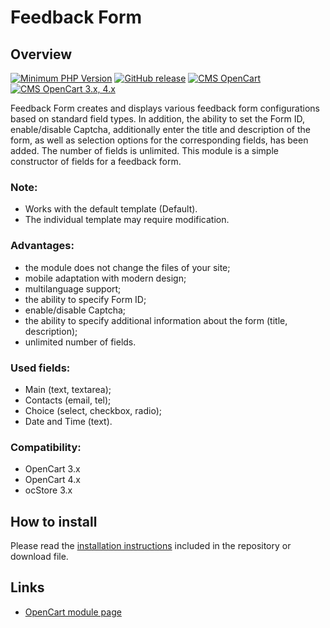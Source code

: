 <!DOCTYPE html>
<html lang="en">
<head></head>
<body>
    <h1>Feedback Form</h1>
    <h2>Overview</h2>
    <p>
        <a href="https://php.net/" rel="nofollow"><img src="https://img.shields.io/badge/php->=7.3-8892bf?style=flat-square" alt="Minimum PHP Version"></a>
        <a href="https://php.net/" rel="nofollow"><img src="https://img.shields.io/badge/release-v1.0.0-0d7fc0" alt="GitHub release"></a>
        <a href="https://php.net/" rel="nofollow"><img src="https://img.shields.io/badge/cms-opencart-2bbdec" alt="CMS OpenCart"></a>
        <a href="https://php.net/" rel="nofollow"><img src="https://img.shields.io/badge/opencart-3.x, 4.x-2bbdec" alt="CMS OpenCart 3.x, 4.x"></a>
    </p>
    <p>Feedback Form creates and displays various feedback form configurations based on standard field types. In addition, the ability to set the Form ID, enable/disable Captcha, additionally enter the title and description of the form, as well as selection options for the corresponding fields, has been added. The number of fields is unlimited. This module is a simple constructor of fields for a feedback form.</p>
    <h3>Note:</h3>
    <p>
        <ul>
            <li>Works with the default template (Default).</li>
            <li>The individual template may require modification.</li>
        </ul>
    </p>
    <h3>Advantages:</h3>
    <p>
        <ul>
            <li>the module does not change the files of your site;</li>
            <li>mobile adaptation with modern design;</li>
            <li>multilanguage support;</li>
            <li>the ability to specify Form ID;</li>
            <li>enable/disable Captcha;</li>
            <li>the ability to specify additional information about the form (title, description);</li>
            <li>unlimited number of fields.</li>
        </ul>
    </p>
    <h3>Used fields:</h3>
    <p>
        <ul>
            <li>Main (text, textarea);</li>
            <li>Contacts (email, tel);</li>
            <li>Choice (select, checkbox, radio);</li>
            <li>Date and Time (text).</li>
        </ul>
    </p>
    <h3>Compatibility:</h3>
    <p>
        <ul>
            <li>OpenCart 3.x</li>
            <li>OpenCart 4.x</li>
            <li>ocStore 3.x</li>
        </ul>
    </p>
    <h2>How to install</h2>
    <p>Please read the <a href="/INSTALL.md">installation instructions</a> included in the repository or download file.</p>
    <h2>Links</h2>
    <p>
        <ul>
            <li>
                <a href="https://www.opencart.com/index.php?route=marketplace/extension/info&extension_id=46565" rel="nofollow">OpenCart module page</a>
            </li>
        </ul>
    </p>
</body>
</html>
